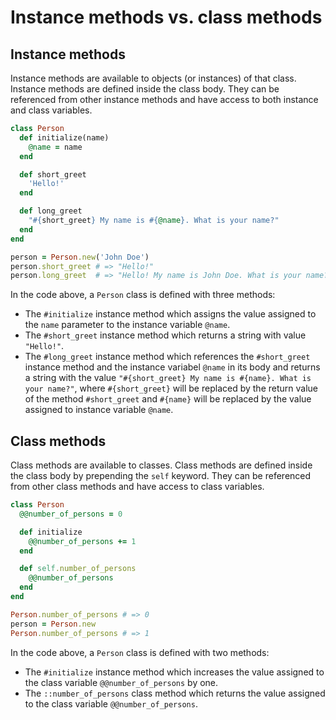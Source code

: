 # Instance methods vs. class methods

## Instance methods

Instance methods are available to objects (or instances) of that class. Instance methods are defined inside the class body. They can be referenced from other instance methods and have access to both instance and class variables.

```ruby
class Person
  def initialize(name)
    @name = name
  end

  def short_greet
    'Hello!'
  end

  def long_greet
    "#{short_greet} My name is #{@name}. What is your name?"
  end
end

person = Person.new('John Doe')
person.short_greet # => "Hello!"
person.long_greet  # => "Hello! My name is John Doe. What is your name?"
```

In the code above, a `Person` class is defined with three methods:
- The `#initialize` instance method which assigns the value assigned to the `name` parameter to the instance variable `@name`.
- The `#short_greet` instance method which returns a string with value `"Hello!"`.
- The `#long_greet` instance method which references the `#short_greet` instance method and the instance variabel `@name` in its body and returns a string with the value `"#{short_greet} My name is #{name}. What is your name?"`, where `#{short_greet}` will be replaced by the return value of the method `#short_greet` and `#{name}` will be replaced by the value assigned to instance variable `@name`.

## Class methods

Class methods are available to classes. Class methods are defined inside the class body by prepending the `self` keyword. They can be referenced from other class methods and have access to class variables.

```ruby
class Person
  @@number_of_persons = 0

  def initialize
    @@number_of_persons += 1
  end

  def self.number_of_persons
    @@number_of_persons
  end
end

Person.number_of_persons # => 0
person = Person.new
Person.number_of_persons # => 1
```

In the code above, a `Person` class is defined with two methods:
- The `#initialize` instance method which increases the value assigned to the class variable `@@number_of_persons` by one.
- The `::number_of_persons` class method which returns the value assigned to the class variable `@@number_of_persons`.
